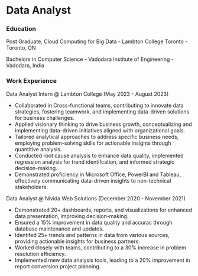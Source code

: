 # Data Analyst

### Education
Post Graduate, Cloud Computing for Big Data - Lambton College Toronto - Toronto, ON

Bachelors in Computer Science - Vadodara Institute of Engineering - Vadodara, India


### Work Experience
Data Analyst Intern @ Lambton College (May 2023 - August 2023)
- Collaborated in Cross-functional teams, contributing to innovate data strategies, fostering teamwork, and implementing data-driven solutions for business challenges.
- Applied visionary thinking to drive business growth, conceptualizing and implementing data-driven initiatives aligned with organizational goals.
- Tailored analytical approaches to address specific business needs, employing problem-solving skills for actionable insights through quantitive analysis.
- Conducted root cause analysis to enhance data quality, implemented regression analysis for trend identifcation, and informed strategic decision-making.
- Demonstrated proficiency in Microsoft Office, PowerBI and Tableau, effectively communicating data-driven insights to non-technical stakeholders.

Data Analyst @ Nivida Web Solutions (December 2020 - November 2021)
- Demonstrated 20+ dashboards, reports, and visualizations for enhanced data presentation, improving decision-making.
- Ensured a 15% improvement in data quality and accurac through database maintenance and updates.
- Identifed 25+ trends and patterns in data from various sources, providing actionable insights for business partners.
- Worked closely with teams, contributing to a 30% increase in problem resolution efficiency.
- Implemented mew data analysis tools, leading to a 20% improvement in report conversion project planning.
